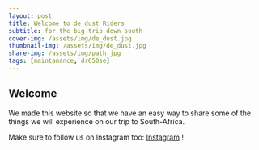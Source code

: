 ```yaml
---
layout: post
title: Welcome to de_dust Riders
subtitle: for the big trip down south
cover-img: /assets/img/de_dust.jpg
thumbnail-img: /assets/img/de_dust.jpg
share-img: /assets/img/path.jpg
tags: [maintanance, dr650se]
---
```


## Welcome

We made this website so that we have an easy way to share some of the things we will experience on our trip to South-Africa.

Make sure to follow us on Instagram too: [Instagram](https://www.instagram.com/de_dust_riders) !

